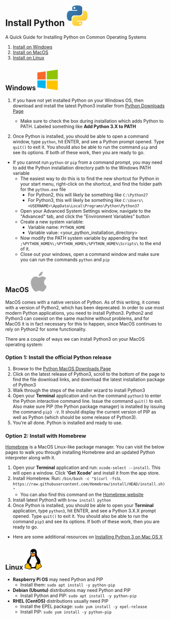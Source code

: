 # **Install Python** ![Python](img/python_65.png)

A Quick Guide for Installing Python on Common Operating Systems

1. [Install on Windows](#windows-)
2. [Install on MacOS](#macos-)
3. [Install on Linux](#linux-)


## **Windows** ![Windows](img/windows_65.png)
1. If you have not yet installed Python on your Windows OS, then download and install the latest Python3 installer from [Python Downloads Page](https://www.python.org/downloads/)
   - Make sure to check the box during installation which adds Python to PATH. Labeled something like **Add Python 3.X to PATH**

2. Once Python is installed, you should be able to open a command window, type `python`, hit ENTER, and see a Python prompt opened. Type `quit()` to exit it. You should also be able to run the command `pip` and see its options. If both of these work, then you are ready to go.
  - If you cannot run `python` or `pip` from a command prompt, you may need to add the Python installation directory path to the Windows PATH variable
    - The easiest way to do this is to find the new shortcut for Python in your start menu, right-click on the shortcut, and find the folder path for the `python.exe` file
      - For Python2, this will likely be something like `C:\Python27`
      - For Python3, this will likely be something like `C:\Users\<USERNAME>\AppData\Local\Programs\Python\Python37`
    - Open your Advanced System Settings window, navigate to the "Advanced" tab, and click the "Environment Variables" button
    - Create a new system variable:
      - Variable name: `PYTHON_HOME`
      - Variable value: <your_python_installation_directory>
    - Now modify the PATH system variable by appending the text `;%PYTHON_HOME%\;%PYTHON_HOME%;%PYTHON_HOME%\Scripts\` to the end of it.
    - Close out your windows, open a command window and make sure you can run the commands `python` and `pip`

## **MacOS** ![MacOS](img/apple_65.png)
MacOS comes with a native version of Python. As of this writing, it comes with a version of Python2, which has been deprecated. In order to use most modern Python applications, you need to install Python3. Python2 and Python3 can coexist on the same machine without problems, and for MacOS it is in fact necessary for this to happen, since MacOS continues to rely on Python2 for some functionality.

There are a couple of ways we can install Python3 on your MacOS operating system:

### Option 1: Install the official Python release
1. Browse to the [Python MacOS Downloads Page](https://www.python.org/downloads/mac-osx/)
2. Click on the latest release of Python3, scroll to the bottom of the page to find the file download links, and download the latest installation package of Python3
3. Walk through the steps of the installer wizard to install Python3
4. Open your **Terminal** application and run the command `python3` to enter the Python interactive command line. Issue the command `quit()` to exit. Also make sure PIP (the Python package manager) is installed by issuing the command `pip3 -V`. It should display the current version of PIP as well as Python (which should be some release of Python3).
5. You're all done. Python is installed and ready to use.

### Option 2: Install with Homebrew
[Homebrew](https://brew.sh/) is a MacOS Linux-like package manager. You can visit the below pages to walk you through installing Homebrew and an updated Python interpreter along with it.

1. Open your **Terminal** application and run: `xcode-select --install`. This will open a window. Click **'Get Xcode'** and install it from the app store.
2. Install Homebrew. Run: `/bin/bash -c "$(curl -fsSL https://raw.githubusercontent.com/Homebrew/install/HEAD/install.sh)"`
   - You can also find this command on the [Homebrew website](https://brew.sh/)
3. Install latest Python3 with `brew install python`
4. Once Python is installed, you should be able to open your **Terminal** application, type `python3`, hit ENTER, and see a Python 3.X.X prompt opened. Type `quit()` to exit it. You should also be able to run the command `pip3` and see its options. If both of these work, then you are ready to go.
  - Here are some additional resources on [Installing Python 3 on Mac OS X](https://docs.python-guide.org/starting/install3/osx/)

## **Linux** ![Linux](img/linux_65.png)
- **Raspberry Pi OS** may need Python and PIP
  - Install them: `sudo apt install -y python-pip`
- **Debian (Ubuntu)** distributions may need Python and PIP
  - Install Python and PIP: `sudo apt install -y python-pip`
- **RHEL (CentOS)** distributions usually need PIP
  - Install the EPEL package: `sudo yum install -y epel-release`
  - Install PIP: `sudo yum install -y python-pip`
